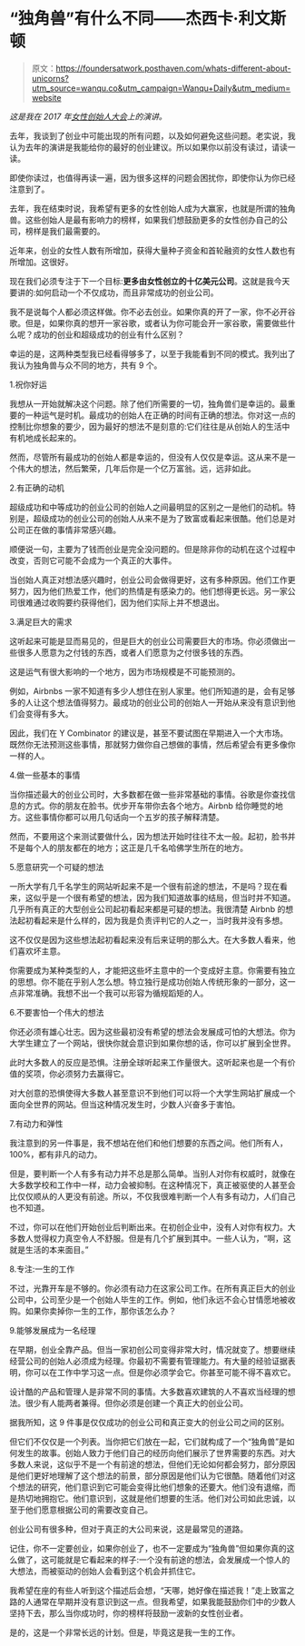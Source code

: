 # “独角兽”有什么不同——杰西卡·利文斯顿

> 原文：<https://foundersatwork.posthaven.com/whats-different-about-unicorns?utm_source=wanqu.co&utm_campaign=Wanqu+Daily&utm_medium=website>

*这是我在 2017 年[女性创始人大会](http://www.femalefoundersconference.org/)上的演讲。*

去年，我谈到了创业中可能出现的所有问题，以及如何避免这些问题。老实说，我认为去年的演讲是我能给你的最好的创业建议。所以如果你以前没有读过，请读一读。

即使你读过，也值得再读一遍，因为很多这样的问题会困扰你，即使你认为你已经注意到了。

去年，我在结束时说，我希望有更多的女性创始人成为大赢家，也就是所谓的独角兽。这些创始人是最有影响力的榜样，如果我们想鼓励更多的女性创办自己的公司，榜样是我们最需要的。

近年来，创业的女性人数有所增加，获得大量种子资金和首轮融资的女性人数也有所增加。这很好。

现在我们必须专注于下一个目标:**更多由女性创立的十亿美元公司**。这就是我今天要讲的:如何启动一个不仅成功，而且非常成功的创业公司。

我不是说每个人都必须这样做。你不必去创业。如果你真的开了一家，你不必开谷歌。但是，如果你真的想开一家谷歌，或者认为你可能会开一家谷歌，需要做些什么呢？成功的创业和超级成功的创业有什么区别？

幸运的是，这两种类型我已经看得够多了，以至于我能看到不同的模式。我列出了我认为独角兽与众不同的地方，共有 9 个。

1.祝你好运

我想从一开始就解决这个问题。除了他们所需要的一切，独角兽们是幸运的。最重要的一种运气是时机。最成功的创始人在正确的时间有正确的想法。你对这一点的控制比你想象的要少，因为最好的想法不是刻意的:它们往往是从创始人的生活中有机地成长起来的。

然而，尽管所有最成功的创始人都是幸运的，但没有人仅仅是幸运。这从来不是一个伟大的想法，然后繁荣，几年后你是一个亿万富翁。远，远非如此。

2.有正确的动机

超级成功和中等成功的创业公司的创始人之间最明显的区别之一是他们的动机。特别是，超级成功的创业公司的创始人从来不是为了致富或看起来很酷。他们总是对公司正在做的事情非常感兴趣。

顺便说一句，主要为了钱而创业是完全没问题的。但是除非你的动机在这个过程中改变，否则它可能不会成为一个真正的大事件。

当创始人真正对想法感兴趣时，创业公司会做得更好，这有多种原因。他们工作更努力，因为他们热爱工作，他们的热情是有感染力的。他们想得更长远。另一家公司很难通过收购要约获得他们，因为他们实际上并不想退出。

3.满足巨大的需求

这听起来可能是显而易见的，但是巨大的创业公司需要巨大的市场。你必须做出一些很多人愿意为之付钱的东西，或者人们愿意为之付很多钱的东西。

这是运气有很大影响的一个地方，因为市场规模是不可能预测的。

例如，Airbnbs 一家不知道有多少人想住在别人家里。他们所知道的是，会有足够多的人让这个想法值得努力。最成功的创业公司的创始人一开始从来没有意识到他们会变得有多大。

因此，我们在 Y Combinator 的建议是，甚至不要试图在早期进入一个大市场。既然你无法预测这些事情，那就努力做你自己想做的事情，然后希望会有更多像你一样的人。

4.做一些基本的事情

当你描述最大的创业公司时，大多数都在做一些非常基础的事情。谷歌是你查找信息的方式。你的朋友在脸书。优步开车带你去各个地方。Airbnb 给你睡觉的地方。这些事情你都可以用几句话向一个五岁的孩子解释清楚。

然而，不要用这个来测试要做什么，因为想法开始时往往不太一般。起初，脸书并不是每个人的朋友都在的地方；这正是几千名哈佛学生所在的地方。

5.愿意研究一个可疑的想法

一所大学有几千名学生的网站听起来不是一个很有前途的想法，不是吗？现在看来，这似乎是一个很有希望的想法，因为我们知道故事的结局，但当时并不知道。几乎所有真正的大型创业公司起初看起来都是可疑的想法。我很清楚 Airbnb 的想法起初看起来是什么样的，因为我是负责评判它的人之一，当时我并没有多想。

这不仅仅是因为这些想法起初看起来没有后来证明的那么大。在大多数人看来，他们喜欢坏主意。

你需要成为某种类型的人，才能把这些坏主意中的一个变成好主意。你需要有独立的思想。你不能在乎别人怎么想。特立独行是成功创始人传统形象的一部分，这一点非常准确。我想不出一个我可以形容为循规蹈矩的人。

6.不要害怕一个伟大的想法

你还必须有雄心壮志。因为这些最初没有希望的想法会发展成可怕的大想法。你为大学生建立了一个网站，很快你就会意识到如果你想的话，你可以扩展到全世界。

此时大多数人的反应是恐惧。注册全球听起来工作量很大。这听起来也是一个有价值的奖项，你必须努力去赢得它。

对大创意的恐惧使得大多数人甚至意识不到他们可以将一个大学生网站扩展成一个面向全世界的网站。但当这种情况发生时，少数人兴奋多于害怕。

7.有动力和弹性

我注意到的另一件事是，我不想站在他们和他们想要的东西之间。他们所有人，100%，都有非凡的动力。

但是，要判断一个人有多有动力并不总是那么简单。当别人对你有权威时，就像在大多数学校和工作中一样，动力会被抑制。在这种情况下，真正被驱使的人甚至会比仅仅顺从的人更没有前途。所以，不仅我很难判断一个人有多有动力，人们自己也不知道。

不过，你可以在他们开始创业后判断出来。在初创企业中，没有人对你有权力。大多数人觉得权力真空令人不舒服。但是有几个扩展到其中。一些人认为，“啊，这就是生活的本来面目。”

8.专注:一生的工作

不过，光靠开车是不够的。你必须有动力在这家公司工作。在所有真正巨大的创业公司中，公司至少是一个创始人毕生的工作。例如，他们永远不会心甘情愿地被收购。如果你卖掉你一生的工作，那你该怎么办？

9.能够发展成为一名经理

在早期，创业全靠产品。但当一家初创公司变得非常大时，情况就变了。想要继续经营公司的创始人必须成为经理。你最初不需要有管理能力。有大量的经验证据表明，你可以在工作中学习这一点。但是你必须学会它。你甚至可能不得不喜欢它。

设计酷的产品和管理人是非常不同的事情。大多数喜欢建筑的人不喜欢当经理的想法。很少有人能两者兼得。但你必须是创建一个真正大的创业公司。

据我所知，这 9 件事是仅仅成功的创业公司和真正变大的创业公司之间的区别。

但它们不仅仅是一个列表。当你把它们放在一起，它们就构成了一个“独角兽”是如何发生的故事。创始人致力于他们自己的经历向他们展示了世界需要的东西。对大多数人来说，这似乎不是一个有前途的想法，但他们无论如何都会努力，部分原因是他们更好地理解了这个想法的前景，部分原因是他们认为它很酷。随着他们对这个想法的研究，他们意识到它可能会变得比他们想象的还要大。他们没有退缩，而是热切地拥抱它。他们意识到，这就是他们想要的生活。他们对公司如此忠诚，以至于他们愿意根据公司的需要改变自己。

创业公司有很多种，但对于真正的大公司来说，这是最常见的道路。

记住，你不一定要创业，如果你创业了，也不一定要成为“独角兽”但如果你真的这么做了，这可能就是它看起来的样子:一个没有前途的想法，会发展成一个惊人的大想法，而被驱动的创始人会看到这个机会并抓住它。

我希望在座的有些人听到这个描述后会想，“天哪，她好像在描述我！”走上致富之路的人通常在早期并没有意识到这一点。但我希望，如果我能鼓励你们中的少数人坚持下去，那么当你成功时，你的榜样将鼓励一波新的女性创业者。

是的，这是一个非常长远的计划。但是，毕竟这是我一生的工作。